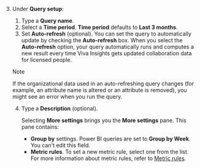 3. Under **Query setup**:
    1. Type a **Query name**.
    1. Select a **Time period**. **Time period** defaults to **Last 3 months**.
    1. Set **Auto-refresh** (optional). You can set the query to automatically update by checking the **Auto-refresh** box. When you select the **Auto-refresh** option, your query automatically runs and computes a new result every time Viva Insights gets updated collaboration data for licensed people.

    >[!Note]
    >If the organizational data used in an auto-refreshing query changes (for example, an attribute name is altered or an attribute is removed), you might see an error when you run the query.


    4. Type a **Description** (optional).
    
        Selecting **More settings** brings you the **More settings** pane. This pane contains:

        * **Group by** settings. Power BI queries are set to **Group by Week**. You can't edit this field.
        * **Metric rules**. To set a new metric rule, select one from the list. For more information about metric rules, refer to [Metric rules](../../metric-rules.md).